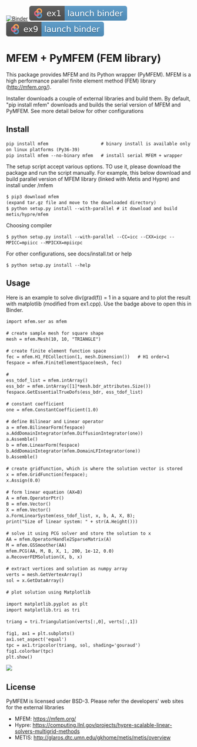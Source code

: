 [![Binder](https://mybinder.org/badge_logo.svg)](https://mybinder.org/v2/gh/mfem/PyMFEM/HEAD)
[![badge](https://github.com/GLVis/pyglvis/blob/master/examples/ex1.svg "MFEM's Example 1")](https://mybinder.org/v2/gh/mfem/PyMFEM/HEAD?labpath=examples%2Fjupyter%2Fex1.ipynb)
[![badge](https://github.com/GLVis/pyglvis/blob/master/examples/ex9.svg "MFEM's Example 9")](https://mybinder.org/v2/gh/mfem/PyMFEM/HEAD?labpath=examples%2Fjupyter%2Fex9.ipynb)

#  MFEM + PyMFEM (FEM library)

This package provides MFEM and its Python wrapper (PyMFEM). MFEM is a high performance parallel finite element method (FEM) library (http://mfem.org/).

Installer downloads a couple of external libraries and build them.
By default, "pip install mfem" downloads and builds the serial version of MFEM and PyMFEM.
See more detail below for other configurations

## Install
```
pip install mfem                    # binary install is available only on linux platforms (Py36-39) 
pip install mfem --no-binary mfem   # install serial MFEM + wrapper
```
The setup script accept various options. TO use it, please download
the package and run the script manually. For example, this below download
and build parallel version of MFEM library (linked with Metis and Hypre)
and install under <prefix>/mfem
```
$ pip3 download mfem
(expand tar.gz file and move to the downloaded directory)
$ python setup.py install --with-parallel # it download and build metis/hypre/mfem
```
Choosing compiler
```
$ python setup.py install --with-parallel --CC=icc --CXX=icpc --MPICC=mpiicc --MPICXX=mpiicpc
```
For other configurations, see docs/install.txt or help
```
$ python setup.py install --help
```

## Usage
Here is an example to solve div(grad(f)) = 1 in a square and to plot the result
with matplotlib (modified from ex1.cpp). Use the badge above to open this in Binder.
```
import mfem.ser as mfem

# create sample mesh for square shape
mesh = mfem.Mesh(10, 10, "TRIANGLE")

# create finite element function space
fec = mfem.H1_FECollection(1, mesh.Dimension())   # H1 order=1
fespace = mfem.FiniteElementSpace(mesh, fec)      

# 
ess_tdof_list = mfem.intArray()
ess_bdr = mfem.intArray([1]*mesh.bdr_attributes.Size())
fespace.GetEssentialTrueDofs(ess_bdr, ess_tdof_list)

# constant coefficient 
one = mfem.ConstantCoefficient(1.0)

# define Bilinear and Linear operator
a = mfem.BilinearForm(fespace)
a.AddDomainIntegrator(mfem.DiffusionIntegrator(one))
a.Assemble()
b = mfem.LinearForm(fespace)
b.AddDomainIntegrator(mfem.DomainLFIntegrator(one))
b.Assemble()

# create gridfunction, which is where the solution vector is stored
x = mfem.GridFunction(fespace);
x.Assign(0.0)

# form linear equation (AX=B)
A = mfem.OperatorPtr()
B = mfem.Vector()
X = mfem.Vector()
a.FormLinearSystem(ess_tdof_list, x, b, A, X, B);
print("Size of linear system: " + str(A.Height()))

# solve it using PCG solver and store the solution to x
AA = mfem.OperatorHandle2SparseMatrix(A)
M = mfem.GSSmoother(AA)
mfem.PCG(AA, M, B, X, 1, 200, 1e-12, 0.0)
a.RecoverFEMSolution(X, b, x)

# extract vertices and solution as numpy array
verts = mesh.GetVertexArray()
sol = x.GetDataArray()

# plot solution using Matplotlib

import matplotlib.pyplot as plt
import matplotlib.tri as tri

triang = tri.Triangulation(verts[:,0], verts[:,1])

fig1, ax1 = plt.subplots()
ax1.set_aspect('equal')
tpc = ax1.tripcolor(triang, sol, shading='gouraud')
fig1.colorbar(tpc)
plt.show()
```
![](https://raw.githubusercontent.com/mfem/PyMFEM/pip_install_dev/docs/example_image.png)


## License
PyMFEM is licensed under BSD-3.
Please refer the developers' web sites for the external libraries
* MFEM: https://mfem.org/
* Hypre: https://computing.llnl.gov/projects/hypre-scalable-linear-solvers-multigrid-methods
* METIS: http://glaros.dtc.umn.edu/gkhome/metis/metis/overview
